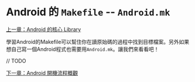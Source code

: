 # Android 的 `Makefile` -- `Android.mk`

[上一章：Android 的核心 Library](/ch8_android_core_libraries)

學習Android的Makefile可以幫住你在讀原始碼的過程中找到目標檔案。另外如果想自己寫一個Android程式也需要用`Android.mk`。讓我們來看看吧！

// TODO


[下一章：Android 開機流程概觀](/ch10_android_bootup_progress)

